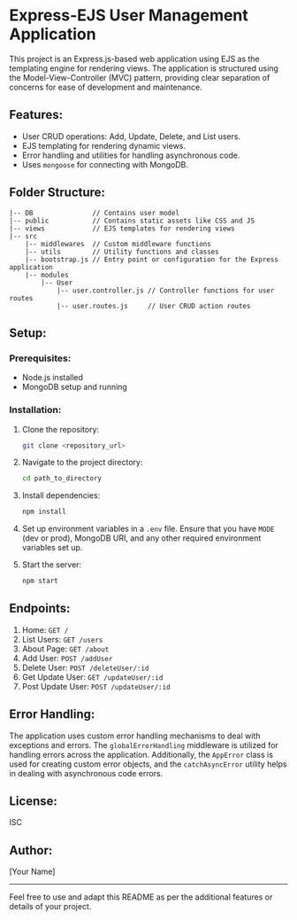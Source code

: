 # Express-EJS User Management Application

This project is an Express.js-based web application using EJS as the templating engine for rendering views. The application is structured using the Model-View-Controller (MVC) pattern, providing clear separation of concerns for ease of development and maintenance.

## Features:

- User CRUD operations: Add, Update, Delete, and List users.
- EJS templating for rendering dynamic views.
- Error handling and utilities for handling asynchronous code.
- Uses `mongoose` for connecting with MongoDB.

## Folder Structure:

```
|-- DB               // Contains user model
|-- public           // Contains static assets like CSS and JS
|-- views            // EJS templates for rendering views
|-- src
    |-- middlewares  // Custom middleware functions
    |-- utils        // Utility functions and classes
    |-- bootstrap.js // Entry point or configuration for the Express application
    |-- modules
        |-- User     
            |-- user.controller.js // Controller functions for user routes
            |-- user.routes.js     // User CRUD action routes
```

## Setup:

### Prerequisites:

- Node.js installed
- MongoDB setup and running

### Installation:

1. Clone the repository:

   ```bash
   git clone <repository_url>
   ```

2. Navigate to the project directory:

   ```bash
   cd path_to_directory
   ```

3. Install dependencies:

   ```bash
   npm install
   ```

4. Set up environment variables in a `.env` file. Ensure that you have `MODE` (dev or prod), MongoDB URI, and any other required environment variables set up.

5. Start the server:

   ```bash
   npm start
   ```

## Endpoints:

1. Home: `GET /`
2. List Users: `GET /users`
3. About Page: `GET /about`
4. Add User: `POST /addUser`
5. Delete User: `POST /deleteUser/:id`
6. Get Update User: `GET /updateUser/:id`
7. Post Update User: `POST /updateUser/:id`

## Error Handling:

The application uses custom error handling mechanisms to deal with exceptions and errors. The `globalErrorHandling` middleware is utilized for handling errors across the application. Additionally, the `AppError` class is used for creating custom error objects, and the `catchAsyncError` utility helps in dealing with asynchronous code errors.

## License:

ISC

## Author:

[Your Name]

---

Feel free to use and adapt this README as per the additional features or details of your project.
